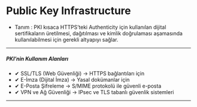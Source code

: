# Public Key Infrastructure

- Tanım : PKI kısaca HTTPS’teki Authenticity için kullanılan dijital sertifikaların üretilmesi, dağıtılması ve kimlik doğrulaması aşamasında kullanılabilmesi için gerekli altyapıyı sağlar.


-------------------------------------

##### PKI’nin Kullanım Alanları
- ✔ SSL/TLS (Web Güvenliği) → HTTPS bağlantıları için
- ✔ E-İmza (Dijital İmza) → Yasal dokümanlar için
- ✔ E-Posta Şifreleme → S/MIME protokolü ile güvenli e-posta
- ✔ VPN ve Ağ Güvenliği → IPsec ve TLS tabanlı güvenlik sistemleri

-------------------------------------